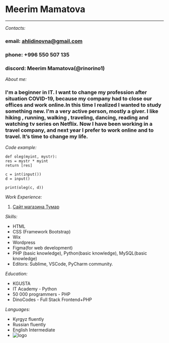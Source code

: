 # Meerim Mamatova
---
_Contacts:_
### email: ahlidinovna@gmail.com
### phone: +996 550 507 135
### discord: Meerim Mamatova(@rinorino1)



_About me:_
### I'm a beginner in IT. I want to change my profession after situation COVID-19, because my company had to close our offices and work online.In this time I realized I wanted to study something new. I'm a very active person, mostly a giver. I like hiking , running, walking , traveling, dancing, reading and watching tv series on Netflix. Now I have been working in a travel company, and next year I prefer to work online and to travel. It’s time to change my life.

_Code example:_
    

    def oleg(myint, mystr):
    res = mystr * myint
    return [res]

    c = int(input())
    d = input()

    print(oleg(c, d))

_Work Experience:_
1. [Сайт магазина Тумар](http://tumar.com/ "Необязательная подсказка")

_Skills:_
+ HTML
+ CSS (Framework Bootstrap)
+ Wix
+ Wordpress
+ Figma(for web development)
+ PHP (basic knowledge), Python(basic knowledge), MySQL(basic knowledge)
+ Editors: Sublime, VSCode, PyCharm community.

_Education:_
+ KGUSTA
+ IT Academy  - Python
+ 50 000 programmers  - PHP
+ DinoCodes - Full Stack Frontend+PHP

_Languages:_
+ Kyrgyz  fluently
+ Russian fluently
+ English Intermediate
+ ![logo](https://sun9-19.userapi.com/c857232/v857232869/a71bc/i5sa3vi1hDE.jpg)
